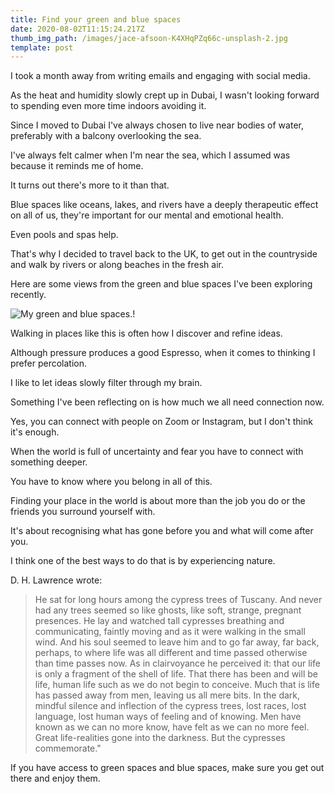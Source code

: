 ```yaml
---
title: Find your green and blue spaces
date: 2020-08-02T11:15:24.217Z
thumb_img_path: /images/jace-afsoon-K4XHqPZq66c-unsplash-2.jpg
template: post
---
```

I took a month away from writing emails and engaging with social media.

As the heat and humidity slowly crept up in Dubai, I wasn't looking forward to spending even more time indoors avoiding it.

Since I moved to Dubai I've always chosen to live near bodies of water, preferably with a balcony overlooking the sea.

I've always felt calmer when I'm near the sea, which I assumed was because it reminds me of home.

It turns out there's more to it than that.

Blue spaces like oceans, lakes, and rivers have a deeply therapeutic effect on all of us, they're important for our mental and emotional health.

Even pools and spas help.

That's why I decided to travel back to the UK, to get out in the countryside and walk by rivers or along beaches in the fresh air.

Here are some views from the green and blue spaces I've been exploring recently.

![My green and blue spaces.!](/images/uk-green-and-blue.jpg "My green and blue spaces.")

Walking in places like this is often how I discover and refine ideas.

Although pressure produces a good Espresso, when it comes to thinking I prefer percolation.

I like to let ideas slowly filter through my brain.

Something I've been reflecting on is how much we all need connection now.

Yes, you can connect with people on Zoom or Instagram, but I don't think it's enough.

When the world is full of uncertainty and fear you have to connect with something deeper.

You have to know where you belong in all of this.

Finding your place in the world is about more than the job you do or the friends you surround yourself with.

It's about recognising what has gone before you and what will come after you.

I think one of the best ways to do that is by experiencing nature.

D. H. Lawrence wrote:

> He sat for long hours among the cypress trees of Tuscany. And never had any trees seemed so like ghosts, like soft, strange, pregnant presences. He lay and watched tall cypresses breathing and communicating, faintly moving and as it were walking in the small wind. And his soul seemed to leave him and to go far away, far back, perhaps, to where life was all different and time passed otherwise than time passes now. As in clairvoyance he perceived it: that our life is only a fragment of the shell of life. That there has been and will be life, human life such as we do not begin to conceive. Much that is life has passed away from men, leaving us all mere bits. In the dark, mindful silence and inflection of the cypress trees, lost races, lost language, lost human ways of feeling and of knowing. Men have known as we can no more know, have felt as we can no more feel. Great life-realities gone into the darkness. But the cypresses commemorate."

If you have access to green spaces and blue spaces, make sure you get out there and enjoy them.
